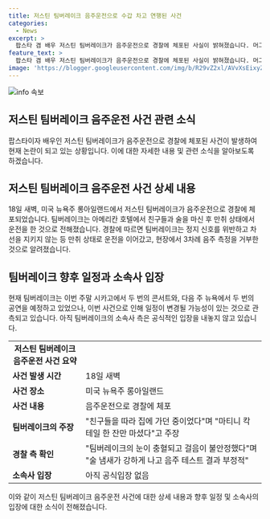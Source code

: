 ```yaml
---
title: 저스틴 팀버레이크 음주운전으로 수갑 차고 연행된 사건
categories:
  - News
excerpt: >
  팝스타 겸 배우 저스틴 팀버레이크가 음주운전으로 경찰에 체포된 사실이 밝혀졌습니다. 머그샷이 공개된 이 사건은 롱아일랜드에서 발생했는데, 팀버레이크는 술을 마신 후 운전하다가 정지 신호를 위반하고 차선을 지키지 않아 경찰에 붙잡혔습니다. 현재는 예정된 콘서트와 공연이 변경될 가능성이 있으며, 소속사는 아직 공식적인 답변을 내놓지 않고 있는 상황입니다. (150자)
feature_text: >
  팝스타 겸 배우 저스틴 팀버레이크가 음주운전으로 경찰에 체포된 사실이 밝혀졌습니다. 머그샷이 공개된 이 사건은 롱아일랜드에서 발생했는데, 팀버레이크는 술을 마신 후 운전하다가 정지 신호를 위반하고 차선을 지키지 않아 경찰에 붙잡혔습니다. 현재는 예정된 콘서트와 공연이 변경될 가능성이 있으며, 소속사는 아직 공식적인 답변을 내놓지 않고 있는 상황입니다. (150자)
image: 'https://blogger.googleusercontent.com/img/b/R29vZ2xl/AVvXsEixyZcFfHzMRdzZMjFBmAUKJYCLCGyLL1o632UiGVXcaFdKo_bkvkuCioo0uUKlGfBVcT3P84aROyZIXSBEx3Aw5nCQ3pTgDom1WDC4m8eifvWiAmWEEVb4x6G_l8C0QH225ldMjyaFvpxGEBGNO37VmDTDMHGhJPq73UglMfDca1-0aw/s1600/blogspot.png'
---
```


<p><img src="https://blogger.googleusercontent.com/img/b/R29vZ2xl/AVvXsEixyZcFfHzMRdzZMjFBmAUKJYCLCGyLL1o632UiGVXcaFdKo_bkvkuCioo0uUKlGfBVcT3P84aROyZIXSBEx3Aw5nCQ3pTgDom1WDC4m8eifvWiAmWEEVb4x6G_l8C0QH225ldMjyaFvpxGEBGNO37VmDTDMHGhJPq73UglMfDca1-0aw/s1600/blogspot.png" alt="info 속보" /></p>

<h2 data-ke-size="size26">저스틴 팀버레이크 음주운전 사건 관련 소식</h2>

<p data-ke-size="size16">팝스타이자 배우인 저스틴 팀버레이크가 음주운전으로 경찰에 체포된 사건이 발생하여 현재 논란이 되고 있는 상황입니다. 이에 대한 자세한 내용 및 관련 소식을 알아보도록 하겠습니다.</p>

<h2 data-ke-size="size24">저스틴 팀버레이크 음주운전 사건 상세 내용</h2>

<p data-ke-size="size16">18일 새벽, 미국 뉴욕주 롱아일랜드에서 저스틴 팀버레이크가 음주운전으로 경찰에 체포되었습니다. 팀버레이크는 아메리칸 호텔에서 친구들과 술을 마신 후 만취 상태에서 운전을 한 것으로 전해졌습니다. 경찰에 따르면 팀버레이크는 정지 신호를 위반하고 차선을 지키지 않는 등 만취 상태로 운전을 이어갔고, 현장에서 3차례 음주 측정을 거부한 것으로 알려졌습니다.</p>

<h2 data-ke-size="size24">팀버레이크 향후 일정과 소속사 입장</h2>

<p data-ke-size="size16">현재 팀버레이크는 이번 주말 시카고에서 두 번의 콘서트와, 다음 주 뉴욕에서 두 번의 공연을 예정하고 있었으나, 이번 사건으로 인해 일정이 변경될 가능성이 있는 것으로 관측되고 있습니다. 아직 팀버레이크의 소속사 측은 공식적인 입장을 내놓지 않고 있습니다.</p>

<table>
  <tr>
    <td style="text-align: center; height: 17px;"><b>저스틴 팀버레이크 음주운전 사건 요약</b></td>
  </tr>
  <tr>
    <td><b>사건 발생 시간</b></td>
    <td>18일 새벽</td>
  </tr>
  <tr>
    <td><b>사건 장소</b></td>
    <td>미국 뉴욕주 롱아일랜드</td>
  </tr>
  <tr>
    <td><b>사건 내용</b></td>
    <td>음주운전으로 경찰에 체포</td>
  </tr>
  <tr>
    <td><b>팀버레이크의 주장</b></td>
    <td>"친구들을 따라 집에 가던 중이었다"며 "마티니 칵테일 한 잔만 마셨다"고 주장</td>
  </tr>
  <tr>
    <td><b>경찰 측 확인</b></td>
    <td>"팀버레이크의 눈이 충혈되고 걸음이 불안정했다"며 "술 냄새가 강하게 나고 음주 테스트 결과 부정적"</td>
  </tr>
  <tr>
    <td><b>소속사 입장</b></td>
    <td>아직 공식입장 없음</td>
  </tr>
</table>

<p data-ke-size="size16">이와 같이 저스틴 팀버레이크 음주운전 사건에 대한 상세 내용과 향후 일정 및 소속사의 입장에 대한 소식이 전해졌습니다.</p>

